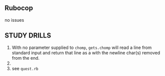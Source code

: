 ## Rubocop

no issues

## STUDY DRILLS
1.  With no parameter supplied to `chomp`, `gets.chomp` will read a line from standard input and return that line as a 
with the newline char(s) removed from the end.
2.  
3. see `quest.rb`
